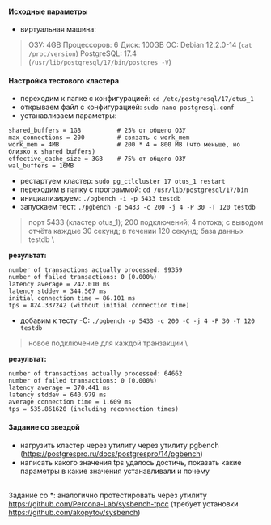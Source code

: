 #### Исходные параметры
- виртуальная машина:
> ОЗУ: 4GB
> Процессоров: 6
> Диск: 100GB
> ОС: Debian 12.2.0-14 (`cat /proc/version`)
> PostgreSQL: 17.4 (`/usr/lib/postgresql/17/bin/postgres -V`)

#### Настройка тестового кластера
- переходим к папке с конфигурацией: `cd /etc/postgresql/17/otus_1`
- открываем файл с конфигурацией: `sudo nano postgresql.conf`
- устанавливаем параметры:
```
shared_buffers = 1GB          # 25% от общего ОЗУ
max_connections = 200         # связать с work_mem
work_mem = 4MB                # 200 * 4 = 800 MB (что меньше, но близко к shared_buffers)
effective_cache_size = 3GB    # 75% от общего ОЗУ
wal_buffers = 16MB
```
- рестартуем кластер: `sudo pg_ctlcluster 17 otus_1 restart`
- переходим в папку с программой: `cd /usr/lib/postgresql/17/bin`
- инициализируем: `./pgbench -i -p 5433 testdb`
- запускаем тест: `./pgbench -p 5433 -c 200 -j 4 -P 30 -T 120 testdb`
> порт 5433 (кластер otus_1); 200 подключений; 4 потока; с выводом отчёта каждые 30 секунд; в течении 120 секунд; база данных testdb \

**результат:**
```
number of transactions actually processed: 99359
number of failed transactions: 0 (0.000%)
latency average = 242.010 ms
latency stddev = 344.567 ms
initial connection time = 86.101 ms
tps = 824.337242 (without initial connection time)
```
- добавим к тесту -С: `./pgbench -p 5433 -c 200 -C -j 4 -P 30 -T 120 testdb`
> новое подключение для каждой транзакции \

**результат:**
```
number of transactions actually processed: 64662
number of failed transactions: 0 (0.000%)
latency average = 370.441 ms
latency stddev = 640.979 ms
average connection time = 1.609 ms
tps = 535.861620 (including reconnection times)
```

#### Задание со звездой

<div class="text text_p-small text_default learning-markdown js-learning-markdown"><ul>
<li>нагрузить кластер через утилиту через утилиту pgbench (<a target="_blank" href="https://postgrespro.ru/docs/postgrespro/14/pgbench" title="https://postgrespro.ru/docs/postgrespro/14/pgbench">https://postgrespro.ru/docs/postgrespro/14/pgbench</a>)</li>
<li>написать какого значения tps удалось достичь, показать какие параметры в какие значения устанавливали и почему</li>
</ul>
<p><br>Задание со *: аналогично протестировать через утилиту <a target="_blank" href="https://github.com/Percona-Lab/sysbench-tpcc" title="https://github.com/Percona-Lab/sysbench-tpcc">https://github.com/Percona-Lab/sysbench-tpcc</a> (требует установки<br><a target="_blank" href="https://github.com/akopytov/sysbench" title="https://github.com/akopytov/sysbench">https://github.com/akopytov/sysbench</a>)</p>
</div>

